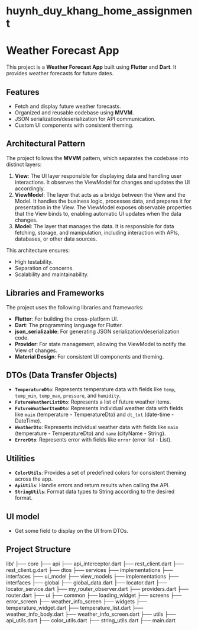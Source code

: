 # huynh_duy_khang_home_assignment

# Weather Forecast App

This project is a **Weather Forecast App** built using **Flutter** and **Dart**. 
It provides weather forecasts for future dates.

## Features
- Fetch and display future weather forecasts.
- Organized and reusable codebase using **MVVM**.
- JSON serialization/deserialization for API communication.
- Custom UI components with consistent theming.

## Architectural Pattern
The project follows the **MVVM** pattern, which separates the codebase into distinct layers:
1. **View**: The UI layer responsible for displaying data and handling user interactions. It observes the ViewModel for changes and updates the UI accordingly.
2. **ViewModel**: The layer that acts as a bridge between the View and the Model. It handles the business logic, processes data, and prepares it for presentation in the View. The ViewModel exposes observable properties that the View binds to, enabling automatic UI updates when the data changes.
3. **Model**: The layer that manages the data. It is responsible for data fetching, storage, and manipulation, including interaction with APIs, databases, or other data sources.

This architecture ensures:
- High testability.
- Separation of concerns.
- Scalability and maintainability.

## Libraries and Frameworks
The project uses the following libraries and frameworks:
- **Flutter**: For building the cross-platform UI.
- **Dart**: The programming language for Flutter.
- **json_serializable**: For generating JSON serialization/deserialization code.
- **Provider**: For state management, allowing the ViewModel to notify the View of changes.
- **Material Design**: For consistent UI components and theming.

## DTOs (Data Transfer Objects)
- **`TemperatureDto`**: Represents temperature data with fields like `temp`, `temp_min`, `temp_max`, `pressure`, and `humidity`.
- **`FutureWeatherListDto`**: Represents a list of future weather items.
- **`FutureWeatherItemDto`**: Represents individual weather data with fields like `main` (temperature - TemperatureDto) and `dt_txt` (date-time - DateTime).
- **`WeatherDto`**: Represents individual weather data with fields like `main` (temperature - TemperatureDto) and `name` (cityName - String).
- **`ErrorDto`**: Represents error with fields like `error` (error list - List<String>).

## Utilities
- **`ColorUtils`**: Provides a set of predefined colors for consistent theming across the app.
- **`ApiUtils`**: Handle errors and return results when calling the API.
- **`StringUtils`**: Format data types to String according to the desired format.

## UI model
- Get some field to display on the UI from DTOs.

## Project Structure
lib/ 
├── core
    ├── api
        ├── api_interceptor.dart
        ├── rest_client.dart
        ├── rest_client.g.dart
    ├── dtos
    ├── services
        ├── implementations
        ├── interfaces
    ├── ui_model
    ├── view_models
        ├── implementations
        ├── interfaces
├── global
    ├── global_data.dart
    ├── locator.dart
    ├── locator_service.dart
    ├── my_router_observer.dart
    ├── providers.dart
    ├── router.dart
├── ui
    ├── common
        ├── loading_widget
    ├── screens
        ├── error_screen
        ├── weather_info_screen
            ├── widgets
                ├── temperature_widget.dart
                ├── temperature_list.dart
            ├── weather_info_body.dart
            ├── weather_info_screen.dart
├── utils
    ├── api_utils.dart
    ├── color_utils.dart
    ├── string_utils.dart
├── main.dart